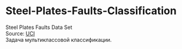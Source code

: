 # Steel-Plates-Faults-Classification
Steel Plates Faults Data Set \
Source: [UCI](http://archive.ics.uci.edu/ml/datasets/steel+plates+faults) \
Задача мультиклассовой классификации.
